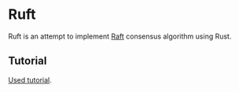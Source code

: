 # Ruft

Ruft is an attempt to implement [Raft](https://en.wikipedia.org/wiki/Raft_(algorithm)) consensus algorithm using Rust.

## Tutorial

[Used tutorial](https://eli.thegreenplace.net/2020/implementing-raft-part-0-introduction/).